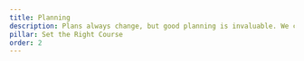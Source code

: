 ```yaml
---
title: Planning
description: Plans always change, but good planning is invaluable. We can help you create effective, adaptable plans that you can stand behind but enable the agility to navigate in the moment.
pillar: Set the Right Course
order: 2
---
```


